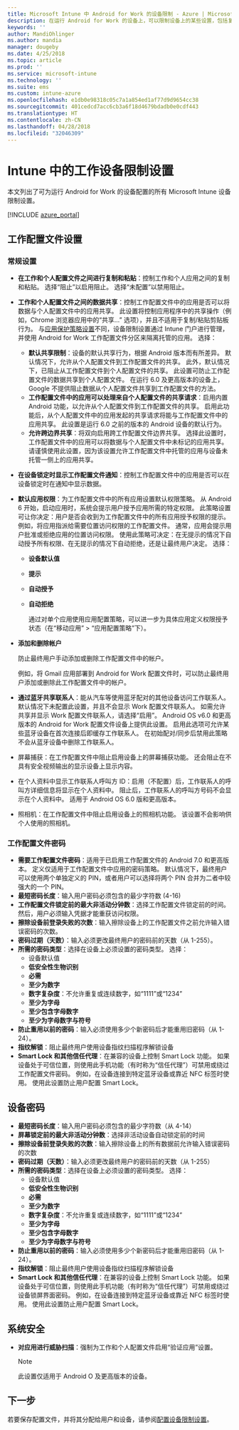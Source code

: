 ```yaml
---
title: Microsoft Intune 中 Android for Work 的设备限制 - Azure | Microsoft Docs
description: 在运行 Android for Work 的设备上，可以限制设备上的某些设置，包括复制并粘贴、显示通知、应用权限、数据共享、密码长度、登录失败、使用指纹解锁、重复使用密码以及启用工作联系人蓝牙共享。
keywords: ''
author: MandiOhlinger
ms.author: mandia
manager: dougeby
ms.date: 4/25/2018
ms.topic: article
ms.prod: ''
ms.service: microsoft-intune
ms.technology: ''
ms.suite: ems
ms.custom: intune-azure
ms.openlocfilehash: e1db0e98318c05c7a1a854ed1af77d9d9654cc38
ms.sourcegitcommit: 401cedcd7acc6cb3a6f18d4679bdadb0e0cdf443
ms.translationtype: HT
ms.contentlocale: zh-CN
ms.lasthandoff: 04/28/2018
ms.locfileid: "32046309"
---
```

# <a name="work-device-restriction-settings-in-intune"></a>Intune 中的工作设备限制设置

本文列出了可为运行 Android for Work 的设备配置的所有 Microsoft Intune 设备限制设置。

[!INCLUDE [azure_portal](./includes/azure_portal.md)]

## <a name="work-profile-settings"></a>工作配置文件设置

### <a name="general-settings"></a>常规设置

- **在工作和个人配置文件之间进行复制和粘贴**：控制工作和个人应用之间的复制和粘贴。 选择“阻止”以启用阻止。 选择“未配置”以禁用阻止。
- **工作和个人配置文件之间的数据共享**：控制工作配置文件中的应用是否可以将数据与个人配置文件中的应用共享。 此设置将控制应用程序中的共享操作（例如，Chrome 浏览器应用中的“共享...” 选项），并且不适用于复制/粘贴剪贴板行为。 与[应用保护策略设置](https://docs.microsoft.com/intune-classic/deploy-use/protect-app-data-using-mobile-app-management-policies-with-microsoft-intune)不同，设备限制设置通过 Intune 门户进行管理，并使用 Android for Work 工作配置文件分区来隔离托管的应用。 选择：
  - **默认共享限制**：设备的默认共享行为，根据 Android 版本而有所差异。 默认情况下，允许从个人配置文件到工作配置文件的共享。 此外，默认情况下，已阻止从工作配置文件到个人配置文件的共享。 此设置可防止工作配置文件的数据共享到个人配置文件。 在运行 6.0 及更高版本的设备上，Google 不提供阻止数据从个人配置文件共享到工作配置文件的方法。
  - **工作配置文件中的应用可以处理来自个人配置文件的共享请求**：启用内置 Android 功能，以允许从个人配置文件到工作配置文件的共享。 启用此功能后，从个人配置文件中的应用发起的共享请求将能与工作配置文件中的应用共享。 此设置是运行 6.0 之前的版本的 Android 设备的默认行为。
  - **允许跨边界共享**：将双向启用跨工作配置文件边界共享。 选择此设置时，工作配置文件中的应用可以将数据与个人配置文件中未标记的应用共享。 请谨慎使用此设置，因为该设置允许工作配置文件中托管的应用与设备未托管一侧上的应用共享。

- **在设备锁定时显示工作配置文件通知**：控制工作配置文件中的应用是否可以在设备锁定时在通知中显示数据。
- **默认应用权限**：为工作配置文件中的所有应用设置默认权限策略。 从 Android 6 开始，启动应用时，系统会提示用户授予应用所需的特定权限。 此策略设置可让你决定：用户是否会收到为工作配置文件中的所有应用授予权限的提示。 例如，将应用指派给需要位置访问权限的工作配置文件。 通常，应用会提示用户批准或拒绝应用的位置访问权限。 使用此策略可决定：在无提示的情况下自动授予所有权限、在无提示的情况下自动拒绝，还是让最终用户决定。 选择：
  - **设备默认值**
  - **提示**
  - **自动授予**
  - **自动拒绝**

    通过对单个应用使用应用配置策略，可以进一步为具体应用定义权限授予状态（在“移动应用” > “应用配置策略”下）。

- **添加和删除帐户**

   防止最终用户手动添加或删除工作配置文件中的帐户。

   例如，将 Gmail 应用部署到 Android for Work 配置文件时，可以防止最终用户添加或删除此工作配置文件中的帐户。

- **通过蓝牙共享联系人**：能从汽车等使用蓝牙配对的其他设备访问工作联系人。 默认情况下未配置此设置，并且不会显示 Work 配置文件联系人。 如需允许共享并显示 Work 配置文件联系人，请选择“启用”。 Android OS v6.0 和更高版本的 Android for Work 配置文件设备上提供此设置。 启用此选项可允许某些蓝牙设备在首次连接后即缓存工作联系人。 在初始配对/同步后禁用此策略不会从蓝牙设备中删除工作联系人。

- 屏幕捕获：在工作配置文件中阻止启用设备上的屏幕捕获功能。 还会阻止在不具有安全视频输出的显示设备上显示内容。

- 在个人资料中显示工作联系人呼叫方 ID：启用（不配置）后，工作联系人的呼叫方详细信息将显示在个人资料中。 阻止后，工作联系人的呼叫方号码不会显示在个人资料中。 适用于 Android OS 6.0 版和更高版本。

- 照相机：在工作配置文件中阻止启用设备上的照相机功能。 该设置不会影响供个人使用的照相机。

### <a name="work-profile-password"></a>工作配置文件密码

- **需要工作配置文件密码**：适用于已启用工作配置文件的 Android 7.0 和更高版本。 定义仅适用于工作配置文件中应用的密码策略。 默认情况下，最终用户可以使用两个单独定义的 PIN，或者用户可以选择将两个 PIN 合并为二者中较强大的一个 PIN。
- **最短密码长度**：输入用户密码必须包含的最少字符数 (4-16)
- **工作配置文件锁定前的最大非活动分钟数**：选择工作配置文件锁定前的时间。 然后，用户必须输入凭据才能重获访问权限。
- **擦除设备前登录失败的次数**：输入擦除设备上的工作配置文件之前允许输入错误密码的次数。
- **密码过期（天数）**：输入必须更改最终用户的密码前的天数（从 1-255）。
- **所需的密码类型**：选择在设备上必须设置的密码类型。 选择：
  - 设备默认值
  - **低安全性生物识别**
  - **必需**
  - **至少为数字**
  - **数字复杂度**：不允许重复或连续数字，如“1111”或“1234”
  - **至少为字母**
  - **至少包含字母数字**
  - **至少为字母数字与符号**
- **防止重用以前的密码**：输入必须使用多少个新密码后才能重用旧密码（从 1-24）。
- **指纹解锁**：阻止最终用户使用设备指纹扫描程序解锁设备
- **Smart Lock 和其他信任代理**：在兼容的设备上控制 Smart Lock 功能。 如果设备处于可信位置，则使用此手机功能（有时称为“信任代理”）可禁用或绕过工作配置文件密码。 例如，在设备连接到特定蓝牙设备或靠近 NFC 标签时使用。 使用此设置防止用户配置 Smart Lock。

## <a name="device-password"></a>设备密码

- **最短密码长度**：输入用户密码必须包含的最少字符数（从 4-14）
- **屏幕锁定前的最大非活动分钟数**：选择非活动设备自动锁定前的时间
- **擦除设备前登录失败的次数**：输入擦除设备上的所有数据前允许输入错误密码的次数
- **密码过期（天数）**：输入必须更改最终用户的密码前的天数（从 1-255）
- **所需的密码类型**：选择在设备上必须设置的密码类型。 选择：
  - 设备默认值
  - **低安全性生物识别**
  - **必需**
  - **至少为数字**
  - **数字复杂度**：不允许重复或连续数字，如“1111”或“1234”
  - **至少为字母**
  - **至少包含字母数字**
  - **至少为字母数字与符号**
- **防止重用以前的密码**：输入必须使用多少个新密码后才能重用旧密码（从 1-24）。
- **指纹解锁**：阻止最终用户使用设备指纹扫描程序解锁设备
- **Smart Lock 和其他信任代理**：在兼容的设备上控制 Smart Lock 功能。 如果设备处于可信位置，则使用此手机功能（有时称为“信任代理”）可禁用或绕过设备锁屏界面密码。 例如，在设备连接到特定蓝牙设备或靠近 NFC 标签时使用。 使用此设置防止用户配置 Smart Lock。

## <a name="system-security"></a>系统安全

- **对应用进行威胁扫描**：强制为工作和个人配置文件启用“验证应用”设置。

   > [!Note]
   > 此设置仅适用于 Android O 及更高版本的设备。

## <a name="next-step"></a>下一步

若要保存配置文件，并将其分配给用户和设备，请参阅[配置设备限制设置](device-restrictions-configure.md)。
